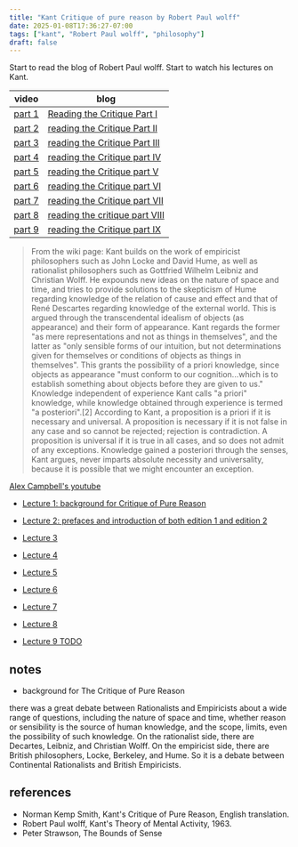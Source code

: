 ```yaml
---
title: "Kant Critique of pure reason by Robert Paul wolff"
date: 2025-01-08T17:36:27-07:00
tags: ["kant", "Robert Paul wolff", "philosophy"]
draft: false
---
```


Start to read the blog of Robert Paul wolff. Start to watch his lectures on Kant.

| video | blog |
| ----- | ---- |
| [part 1](https://www.youtube.com/watch?v=d__In2PQS60) | [Reading the Critique Part I](https://robertpaulwolff.blogspot.com/2011/07/reading-critique-part-one.html) |
| [part 2](https://www.youtube.com/watch?v=Al7O2puvdDA) | [reading the Critique Part II](https://robertpaulwolff.blogspot.com/2011/07/reading-critique-part-two.html) |
| [part 3](https://www.youtube.com/watch?v=FDEP7zGe6b4) | [reading the Critique Part III](https://robertpaulwolff.blogspot.com/2011/07/reading-critique-part-three.html) |
| [part 4](https://www.youtube.com/watch?v=EVk8h9xAnMQ) | [reading the Critique part IV](https://robertpaulwolff.blogspot.com/2011/07/reading-critique-part-four.html) |
| [part 5](https://www.youtube.com/watch?v=UcD-xfVoLoo) | [reading the Critique part V](https://robertpaulwolff.blogspot.com/2011/07/reading-critique-part-five.html) |
| [part 6](https://www.youtube.com/watch?v=Fgsti9nWnJ8) | [reading the Critique part VI](https://robertpaulwolff.blogspot.com/2011/07/reading-critique-part-six.html) |
| [part 7](https://www.youtube.com/watch?v=52TLjRol4ho) | [reading the Critique part VII](https://robertpaulwolff.blogspot.com/2011/07/reading-critique-part-seven.html) |
| [part 8](https://www.youtube.com/watch?v=RRdUR2xyeko) | [reading the critique part VIII](https://robertpaulwolff.blogspot.com/2011/07/reading-critique-part-eight.html) |
| [part 9](https://www.youtube.com/watch?v=VmAl23AjmMw) | [reading the Critique part IX](https://robertpaulwolff.blogspot.com/2011/07/reading-critique-part-nine_29.html) |

> From the wiki page: Kant builds on the work of empiricist philosophers such as John Locke and David Hume, as well as rationalist philosophers such as Gottfried Wilhelm Leibniz and Christian Wolff. He expounds new ideas on the nature of space and time, and tries to provide solutions to the skepticism of Hume regarding knowledge of the relation of cause and effect and that of René Descartes regarding knowledge of the external world. This is argued through the transcendental idealism of objects (as appearance) and their form of appearance. Kant regards the former "as mere representations and not as things in themselves", and the latter as "only sensible forms of our intuition, but not determinations given for themselves or conditions of objects as things in themselves". This grants the possibility of a priori knowledge, since objects as appearance "must conform to our cognition...which is to establish something about objects before they are given to us." Knowledge independent of experience Kant calls "a priori" knowledge, while knowledge obtained through experience is termed "a posteriori".[2] According to Kant, a proposition is a priori if it is necessary and universal. A proposition is necessary if it is not false in any case and so cannot be rejected; rejection is contradiction. A proposition is universal if it is true in all cases, and so does not admit of any exceptions. Knowledge gained a posteriori through the senses, Kant argues, never imparts absolute necessity and universality, because it is possible that we might encounter an exception.

[Alex Campbell's youtube](https://www.youtube.com/@alexcampbell7886)

* [Lecture 1: background for Critique of Pure Reason](https://www.youtube.com/watch?v=d__In2PQS60)

* [Lecture 2: prefaces and introduction of both edition 1 and edition 2](https://www.youtube.com/watch?v=Al7O2puvdDA)

* [Lecture 3](https://www.youtube.com/watch?v=FDEP7zGe6b4)

* [Lecture 4](https://www.youtube.com/watch?v=EVk8h9xAnMQ)

* [Lecture 5](https://www.youtube.com/watch?v=UcD-xfVoLoo)

* [Lecture 6](https://www.youtube.com/watch?v=Fgsti9nWnJ8)

* [Lecture 7](https://www.youtube.com/watch?v=52TLjRol4ho)

* [Lecture 8](https://www.youtube.com/watch?v=RRdUR2xyeko)

* [Lecture 9 TODO](https://www.youtube.com/watch?v=VmAl23AjmMw)

## notes

* background for The Critique of Pure Reason

there was a great debate between Rationalists and Empiricists about a wide range of questions, including the nature of space and time, whether reason or sensibility is the source of human knowledge, and the scope, limits, even the possibility of such knowledge. On the rationalist side, there are Decartes, Leibniz, and Christian Wolff. On the empiricist side, there are British philosophers, Locke, Berkeley, and Hume. So it is a debate between Continental Rationalists and British Empiricists.


## references

* Norman Kemp Smith, Kant's Critique of Pure Reason, English translation.
* Robert Paul wolff, Kant's Theory of Mental Activity, 1963.
* Peter Strawson, The Bounds of Sense

